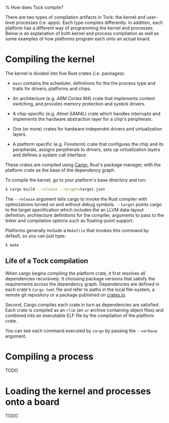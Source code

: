 % How does Tock compile?

There are two types of compilation artifacts in Tock: the kernel and user-level
processes (i.e. apps). Each type compiles differently. In addition, each
platform has a different way of programming the kernel and processes. Below is
an explanation of both kernel and process compilation as well as some examples
of how platforms program each onto an actual board.

# Compiling the kernel

The kernel is divided into five Rust crates (i.e. packages):

  * `main` contains the scheduler, definitions for the the process type and
    traits for drivers, platforms and chips.

  * An architecture (e.g. _ARM Cortex M4_) crate that implements context
    switching, and provides memory protection and systick drivers.

  * A chip-specific (e.g. _Atmel SAM4L_) crate which handles interrupts and
    implements the hardware abstraction layer for a chip's peripherals.

  * One (or more) crates for hardware independnt drivers and virtualization 
    layers.

  * A platform specific (e.g. _Firestorm_) crate that configures the chip and
    its peripherals, assigns perpiherals to drivers, sets up virtualization
    layers and defines a system call interface.

These crates are compiled using [Cargo](http://doc.crates.io), Rust's package
manager, with the platform crate as the base of the dependency graph.

To compile the kernel, go to your platform's base directory and run:

```bash
$ cargo build --release --target=target.json
```

The `--release` argument tells cargo to invoke the Rust compiler with
optimizations turned on and without debug symbols. `--target` points cargo to
the target specification which includes the an LLVM data-layout definition,
architecture definitions for the compiler, arguments to pass to the linker and
compilation options such as floating-point support.

Platforms generally include a `Makefile` that invokes this command by default,
so you can just type:

```bash
$ make
```

## Life of a Tock compilation

When cargo begins compiling the platform crate, it first resolves all
dependencies recursively. It choosing package versions that satisfy the
requirements across the dependency graph. Dependencies are defined in each
crate's `Cargo.toml` file and refer to paths in the local file-system, a 
remote git repository or a package published on [crates.io](http://crates.io).

Second, Cargo compiles each crate in turn as dependencies are satisfied. Each 
crate is compiled as an `rlib` (an `ar` archive containing object files) 
and combined into an executable ELF file by the compilation of the platform 
crate.

You can see each command executed by `cargo` by passing the `--verbose`
argument.

# Compiling a process

TODO

# Loading the kernel and processes onto a board

TODO

